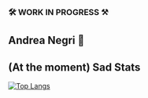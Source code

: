 ### 🛠 WORK IN PROGRESS ⚒

## Andrea Negri 🤪



## (At the moment) Sad Stats

[![Top Langs](https://github-readme-stats-fatsciock.vercel.app/api/top-langs/?username=fatsciock&hide=html,css,xslt,makefile)](https://github.com/anuraghazra/github-readme-stats)

<!--
**fatsciock/fatsciock** is a ✨ _special_ ✨ repository because its `README.md` (this file) appears on your GitHub profile.

Here are some ideas to get you started:

- 🔭 I’m currently working on ...
- 🌱 I’m currently learning ...
- 👯 I’m looking to collaborate on ...
- 🤔 I’m looking for help with ...
- 💬 Ask me about ...
- 📫 How to reach me: ...
- 😄 Pronouns: ...
- ⚡ Fun fact: ...
-->

